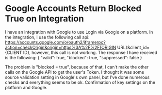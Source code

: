 
# Google Accounts Return Blocked True on Integration

I have an integration with Google to use Login via Google on a platform. In the integration, I use the following call api:
https://accounts.google.com/o/oauth2/iframerpc?action=checkOrigin&origin=https%3A%2F%2F{ORIGIN URL}&client_id={CLIENT ID}, however, this call is not working.
The response I have received is the following:
{
    "valid": true,
    "blocked": true,
    "suppressed": false
}

The problem is "blocked = true", because of that, I can't make the other calls on the Google API to get the user's Token.
I thought it was some source validation setting in Google's own panel, but I've done numerous checks and everything seems to be ok.
Confirmation of key settings on the platform and Google.

        